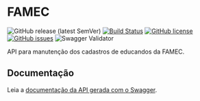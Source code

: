 # FAMEC

![GitHub release (latest SemVer)](https://img.shields.io/github/v/release/mauriciocordeiro/famec?sort=semver)
[![Build Status](https://travis-ci.org/mauriciocordeiro/famec.svg?branch=master)](https://travis-ci.org/mauriciocordeiro/famec)
[![GitHub license](https://img.shields.io/github/license/mauriciocordeiro/famec)](https://github.com/mauriciocordeiro/famec/blob/master/LICENSE)
[![GitHub issues](https://img.shields.io/github/issues/mauriciocordeiro/famec)](https://github.com/mauriciocordeiro/famec/issues)
![Swagger Validator](https://img.shields.io/swagger/valid/3.0?specUrl=https%3A%2F%2Ffamec.herokuapp.com%2Fv2%2Fapi-docs)


API para manutenção dos cadastros de educandos da FAMEC.

## Documentação

Leia a [documentação da API gerada com o Swagger](https://famec.herokuapp.com/swagger-ui.html).
